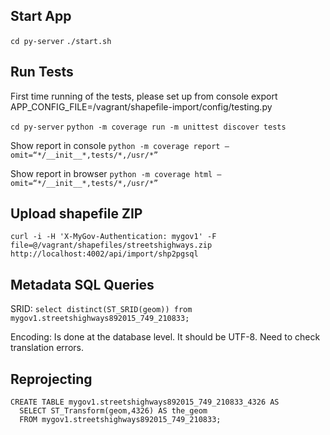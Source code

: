 Start App
---------
`cd py-server`
`./start.sh`

Run Tests
----------
First time running of the tests, please set up from console
export APP_CONFIG_FILE=/vagrant/shapefile-import/config/testing.py

`cd py-server`
`python -m coverage run -m unittest discover tests`

Show report in console
`python -m coverage report —omit=“*/__init__*,tests/*,/usr/*”`

Show report in browser
`python -m coverage html —omit=“*/__init__*,tests/*,/usr/*”`


Upload shapefile ZIP
-------
`curl -i -H 'X-MyGov-Authentication: mygov1' -F file=@/vagrant/shapefiles/streetshighways.zip http://localhost:4002/api/import/shp2pgsql`

Metadata SQL Queries
-------
SRID:
`select distinct(ST_SRID(geom)) from  mygov1.streetshighways892015_749_210833;`

Encoding:
Is done at the database level.
It should be UTF-8.
Need to check translation errors.

Reprojecting
------
```
CREATE TABLE mygov1.streetshighways892015_749_210833_4326 AS
  SELECT ST_Transform(geom,4326) AS the_geom
  FROM mygov1.streetshighways892015_749_210833;
```
